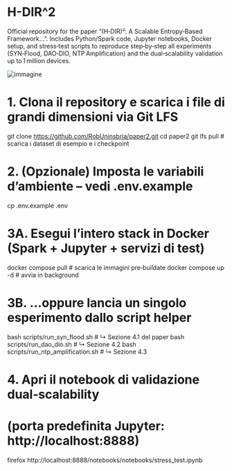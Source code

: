 # H-DIR^2
Official repository for the paper “(H‑DIR)²: A Scalable Entropy‑Based Framework…”.
Includes Python/Spark code, Jupyter notebooks, Docker setup, and stress‑test scripts to reproduce step‑by‑step all experiments (SYN‑Flood, DAO‑DIO, NTP Amplification) and the dual‑scalability validation up to 1 million devices.

![immagine](https://github.com/user-attachments/assets/af9ca67e-dc0f-443f-956c-7517f23ab899)

# 1. Clona il repository e scarica i file di grandi dimensioni via Git LFS
git clone https://github.com/RobUninsbria/paper2.git
cd paper2
git lfs pull            # scarica i dataset di esempio e i checkpoint

# 2. (Opzionale) Imposta le variabili d’ambiente – vedi .env.example
cp .env.example .env

# 3A. Esegui l’intero stack in Docker (Spark + Jupyter + servizi di test)
docker compose pull      # scarica le immagini pre‑buildate
docker compose up -d     # avvia in background

# 3B. …oppure lancia un singolo esperimento dallo script helper
bash scripts/run_syn_flood.sh          # ↳ Sezione 4.1 del paper
bash scripts/run_dao_dio.sh            # ↳ Sezione 4.2
bash scripts/run_ntp_amplification.sh  # ↳ Sezione 4.3

# 4. Apri il notebook di validazione dual‑scalability
#    (porta predefinita Jupyter: http://localhost:8888)
firefox http://localhost:8888/notebooks/notebooks/stress_test.ipynb


